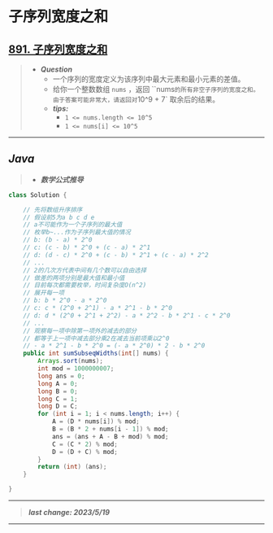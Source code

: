 # 子序列宽度之和

## [891. 子序列宽度之和](https://leetcode.cn/problems/sum-of-subsequence-widths/)

> - ***Question***
>   - 一个序列的宽度定义为该序列中最大元素和最小元素的差值。
>   - 给你一个整数数组 `nums` ，返回 ``nums` 的所有非空子序列的宽度之和。由于答案可能非常大，请返回对 `10^9 + 7` 取余后的结果。
>   - ***tips:***
>     - `1 <= nums.length <= 10^5`
>     - `1 <= nums[i] <= 10^5`

---

## *Java*

> - ***数学公式推导***

```java
class Solution {

    // 先将数组升序排序
    // 假设前5为a b c d e
    // a不可能作为一个子序列的最大值
    // 枚举b~...作为子序列最大值的情况
    // b: (b - a) * 2^0
    // c: (c - b) * 2^0 + (c - a) * 2^1
    // d: (d - c) * 2^0 + (c - b) * 2^1 + (c - a) * 2^2
    // ...
    // 2的几次方代表中间有几个数可以自由选择
    // 做差的两项分别是最大值和最小值
    // 目前每次都需要枚举，时间复杂度O(n^2)
    // 展开每一项
    // b: b * 2^0 - a * 2^0
    // c: c * (2^0 + 2^1) - a * 2^1 - b * 2^0
    // d: d * (2^0 + 2^1 + 2^2) - a * 2^2 - b * 2^1 - c * 2^0
    // ...
    // 观察每一项中除第一项外的减去的部分
    // 都等于上一项中减去部分乘2在减去当前项乘以2^0
    // - a * 2^1 - b * 2^0 = (- a * 2^0) * 2 - b * 2^0
    public int sumSubseqWidths(int[] nums) {
        Arrays.sort(nums);
        int mod = 1000000007;
        long ans = 0;
        long A = 0;
        long B = 0;
        long C = 1;
        long D = C;
        for (int i = 1; i < nums.length; i++) {
            A = (D * nums[i]) % mod;
            B = (B * 2 + nums[i - 1]) % mod;
            ans = (ans + A - B + mod) % mod;
            C = (C * 2) % mod;
            D = (D + C) % mod;
        }
        return (int) (ans);
    }

}
```

---

> ***last change: 2023/5/19***

---
